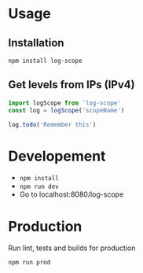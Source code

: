 # Usage
## Installation
```npm install log-scope```

## Get levels from IPs (IPv4)
```js
import logScope from 'log-scope'
const log = logScope('scopeName')

log.todo('Remember this')
```

# Developement
- ```npm install```
- ```npm run dev```
- Go to localhost:8080/log-scope

# Production
Run lint, tests and builds for production
```bash
npm run prod
```